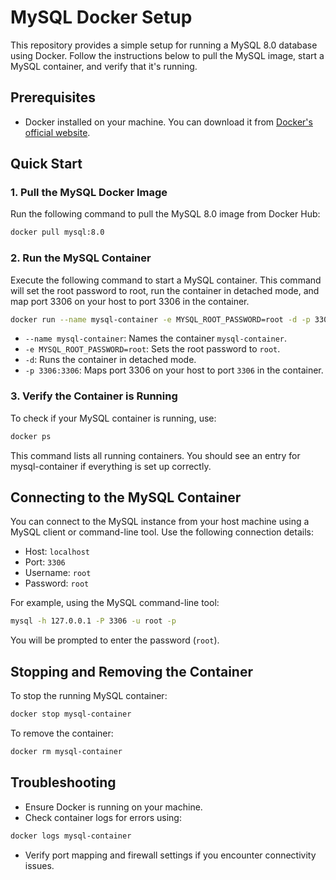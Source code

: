 # MySQL Docker Setup

This repository provides a simple setup for running a MySQL 8.0 database using Docker. Follow the instructions below to pull the MySQL image, start a MySQL container, and verify that it's running.

## Prerequisites

- Docker installed on your machine. You can download it from [Docker's official website](https://www.docker.com/products/docker-desktop).

## Quick Start

### 1. Pull the MySQL Docker Image

Run the following command to pull the MySQL 8.0 image from Docker Hub:

```bash
docker pull mysql:8.0
```

### 2. Run the MySQL Container

Execute the following command to start a MySQL container. This command will set the root password to root, run the container in detached mode, and map port 3306 on your host to port 3306 in the container.

```bash
docker run --name mysql-container -e MYSQL_ROOT_PASSWORD=root -d -p 3306:3306 mysql:8.0
```

- `--name mysql-container`: Names the container `mysql-container`.
- `-e MYSQL_ROOT_PASSWORD=root`: Sets the root password to `root`.
- `-d`: Runs the container in detached mode.
- `-p 3306:3306`: Maps port 3306 on your host to port `3306` in the container.

### 3. Verify the Container is Running

To check if your MySQL container is running, use:

```bash
docker ps
```

This command lists all running containers. You should see an entry for mysql-container if everything is set up correctly.

## Connecting to the MySQL Container

You can connect to the MySQL instance from your host machine using a MySQL client or command-line tool. Use the following connection details:

- Host: `localhost`
- Port: `3306`
- Username: `root`
- Password: `root`

For example, using the MySQL command-line tool:

```bash
mysql -h 127.0.0.1 -P 3306 -u root -p
```

You will be prompted to enter the password (`root`).

## Stopping and Removing the Container

To stop the running MySQL container:

```bash
docker stop mysql-container
```

To remove the container:

```bash
docker rm mysql-container
```

## Troubleshooting

- Ensure Docker is running on your machine.
- Check container logs for errors using:

```bash
docker logs mysql-container
```

- Verify port mapping and firewall settings if you encounter connectivity issues.
